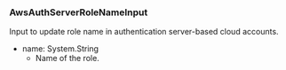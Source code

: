 ### AwsAuthServerRoleNameInput
Input to update role name in authentication server-based cloud accounts.

- name: System.String
  - Name of the role.
